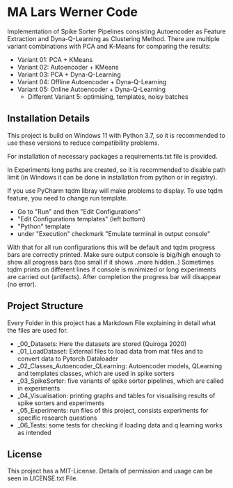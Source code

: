 # MA Lars Werner Code

Implementation of Spike Sorter Pipelines consisting Autoencoder as Feature Extraction and 
Dyna-Q-Learning as Clustering Method. There are multiple variant combinations with PCA and 
K-Means for comparing the results:
- Variant 01: PCA + KMeans
- Variant 02: Autoencoder + KMeans
- Variant 03: PCA + Dyna-Q-Learning
- Variant 04: Offline Autoencoder + Dyna-Q-Learning
- Variant 05: Online Autoencoder + Dyna-Q-Learning
  + Different Variant 5: optimising, templates, noisy batches

## Installation Details

This project is build on Windows 11 with Python 3.7, so it is recommended 
to use these versions to reduce compatibility problems.

For installation of necessary packages a requirements.txt file is provided.

In Experiments long paths are created, so it is recommended to disable path limit 
(in Windows it can be done in installation from python or in registry).

If you use PyCharm tqdm libray will make problems to display. To use tqdm feature, you need to change run template.
- Go to "Run" and then "Edit Configurations"
- "Edit Configurations templates" (left bottom)
- "Python" template
- under "Execution" checkmark "Emulate terminal in output console"

With that for all run configurations this will be default and tqdm progress bars are correctly printed.
Make sure output console is big/high enough to show all progress bars (too small if it shows ..more hidden..)
Sometimes tqdm prints on different lines if console is minimized or long experiments are carried out (artifacts).
After completion the progress bar will disappear (no error).

## Project Structure

Every Folder in this project has a Markdown File explaining in detail what the files are used for.

- _00_Datasets: Here the datasets are stored (Quiroga 2020)
- _01_LoadDataset: External files to load data from mat files and to convert data to Pytorch Dataloader
- _02_Classes_Autoencoder_QLearning: Autoencoder models, QLearning and templates classes, which are used in spike sorters
- _03_SpikeSorter: five variants of spike sorter pipelines, which are called in experiments
- _04_Visualisation: printing graphs and tables for visualising results of spike sorters and experiments
- _05_Experiments: run files of this project, consists experiments for specific research questions
- _06_Tests: some tests for checking if loading data and q learning works as intended

## License

This project has a MIT-License. Details of permission and usage can be seen in LICENSE.txt File.

